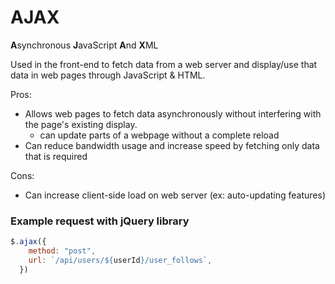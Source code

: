 # AJAX
**A**synchronous **J**avaScript **A**nd **X**ML

Used in the front-end to fetch data from a web server and display/use that data in web pages through JavaScript & HTML. 

Pros:
* Allows web pages to fetch data asynchronously without interfering with the page's existing display. 
  * can update parts of a webpage without a complete reload 
* Can reduce bandwidth usage and increase speed by fetching only data that is required

Cons:
  * Can increase client-side load on web server (ex: auto-updating features)

### Example request with jQuery library
```js
$.ajax({
    method: "post",
    url: `/api/users/${userId}/user_follows`,
  })
```
